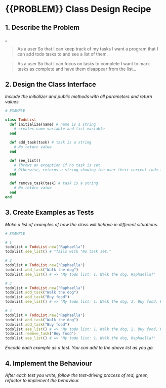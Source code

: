 # {{PROBLEM}} Class Design Recipe

## 1. Describe the Problem

_
> As a user
> So that I can keep track of my tasks
> I want a program that I can add todo tasks to and see a list of them.

> As a user
> So that I can focus on tasks to complete
> I want to mark tasks as complete and have them disappear from the list._

## 2. Design the Class Interface

_Include the initializer and public methods with all parameters and return values._

```ruby
# EXAMPLE

class TodoList
  def initialize(name) # name is a string
    # creates name variable and list variable
  end

  def add_task(task) # task is a string
    # No return value 
  end

  def see_list()
    # Throws an exception if no task is set
    # Otherwise, returns a string showing the user their current todo list
  end

  def remove_task(task) # task is a string
    # No return value
  end
end
```

## 3. Create Examples as Tests

_Make a list of examples of how the class will behave in different situations._

```ruby
# EXAMPLE

# 1
todolist = TodoList.new("Raphaella")
todolist.see_list() # "fails with "No task set."

# 2
todolist = TodoList.new("Raphaella")
todolist.add_task("Walk the dog")
todolist.see_list() # => "My todo list: 1. Walk the dog, Raphaella!"

# 3
todolist = TodoList.new("Raphaella")
todolist.add_task("Walk the dog")
todolist.add_task("Buy food")
todolist.see_list() # => "My todo list: 1. Walk the dog, 2. Buy food, Raphaella!"

# 4
todolist = TodoList.new("Raphaella")
todolist.add_task("Walk the dog")
todolist.add_task("Buy food")
todolist.see_list() # => "My todo list: 1. Walk the dog, 2. Buy food, Raphaella!"
todolist.remove_task("Buy food")
todolist.see_list() # => "My todo list: 1. Walk the dog, Raphaella!"
```

_Encode each example as a test. You can add to the above list as you go._

## 4. Implement the Behaviour

_After each test you write, follow the test-driving process of red, green, refactor to implement the behaviour._


